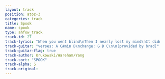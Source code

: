 ```yaml
---
layout: track
position: atoz-3
categories: track
title: Spook
name: spook
type: ahfow_track
track-id: 27
track-lyrics: "When you went blind\nThen I nearly lost my mind\nIt didn't last\nCause you have another eyelid\n\nAnd when you smile\nThen you give yourself away\nIt's all too much\nAnd you have another eyelid\n\nBut when you cry\nThen I know we are in trouble\nIt's all too much\nAnd you have another eyelid"
track-guitar: "verses: A C#min D\nchange: G D C\n\n(provided by brad)"
track-guitar-flag: true
track-author: Krukowski/Wareham/Yang
track-sort: "SPOOK"
track-alpha: S
track-original: 
---
```

